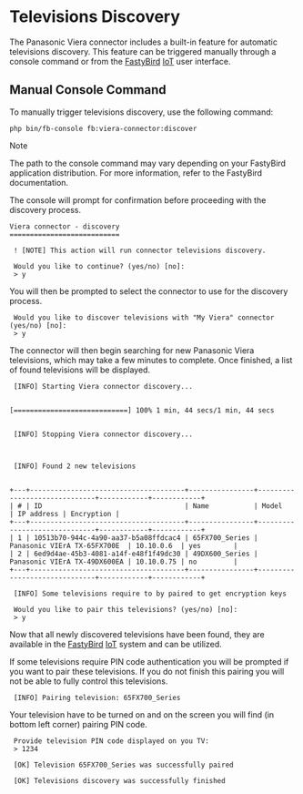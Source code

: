 
# Televisions Discovery

The Panasonic Viera connector includes a built-in feature for automatic televisions discovery. This feature can be triggered manually
through a console command or from the [FastyBird](https://www.fastybird.com) [IoT](https://en.wikipedia.org/wiki/Internet_of_things) user interface.

## Manual Console Command

To manually trigger televisions discovery, use the following command:

```shell
php bin/fb-console fb:viera-connector:discover
```

> [!NOTE]
The path to the console command may vary depending on your FastyBird application distribution. For more information, refer to the FastyBird documentation.

The console will prompt for confirmation before proceeding with the discovery process.

```
Viera connector - discovery
===========================

 ! [NOTE] This action will run connector televisions discovery.

 Would you like to continue? (yes/no) [no]:
 > y
```

You will then be prompted to select the connector to use for the discovery process.

```
 Would you like to discover televisions with "My Viera" connector (yes/no) [no]:
 > y
```

The connector will then begin searching for new Panasonic Viera televisions, which may take a few minutes to complete. Once finished,
a list of found televisions will be displayed.

```
 [INFO] Starting Viera connector discovery...


[============================] 100% 1 min, 44 secs/1 min, 44 secs


 [INFO] Stopping Viera connector discovery...



 [INFO] Found 2 new televisions


+---+--------------------------------------+----------------+------------------------------+------------+------------+
| # | ID                                   | Name           | Model                        | IP address | Encryption |
+---+--------------------------------------+----------------+------------------------------+------------+------------+
| 1 | 10513b70-944c-4a90-aa37-b5a08ffdcac4 | 65FX700_Series | Panasonic VIErA TX-65FX700E  | 10.10.0.6  | yes        |
| 2 | 6ed9d4ae-45b3-4081-a14f-e48f1f49dc30 | 49DX600_Series | Panasonic VIErA TX-49DX600EA | 10.10.0.75 | no         |
+---+--------------------------------------+----------------+------------------------------+------------+------------+

 [INFO] Some televisions require to by paired to get encryption keys

 Would you like to pair this televisions? (yes/no) [no]:
 > y
```

Now that all newly discovered televisions have been found, they are available in the [FastyBird](https://www.fastybird.com) [IoT](https://en.wikipedia.org/wiki/Internet_of_things) system and can be utilized.

If some televisions require PIN code authentication you will be prompted if you want to pair these televisions. If you do not finish this pairing you will not be able to fully control this televisions.

```
 [INFO] Pairing television: 65FX700_Series
```

Your television have to be turned on and on the screen you will find (in bottom left corner) pairing PIN code.

```
 Provide television PIN code displayed on you TV:
 > 1234
```

```
 [OK] Television 65FX700_Series was successfully paired

 [OK] Televisions discovery was successfully finished
```
